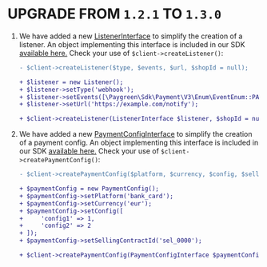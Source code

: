 # UPGRADE FROM `1.2.1` TO `1.3.0`

1. We have added a new [ListenerInterface](./lib/PaygreenSdk/Payment/V3/Model/ListenerInterface.php) to simplify the creation of a listener.
   An object implementing this interface is included in our SDK [available here.](./lib/PaygreenSdk/Payment/V3/Model/Listener.php)
   Check your use of `$client->createListener()`:
    ```diff
    - $client->createListener($type, $events, $url, $shopId = null);
    
    + $listener = new Listener();
    + $listener->setType('webhook');
    + $listener->setEvents([\Paygreen\Sdk\Payment\V3\Enum\EventEnum::PAYMENT_ORDER_SUCCESSED]);
    + $listener->setUrl('https://example.com/notify');
    
    + $client->createListener(ListenerInterface $listener, $shopId = null);
    ```

2. We have added a new [PaymentConfigInterface](./lib/PaygreenSdk/Payment/V3/Model/PaymentConfigInterface.php) to simplify the creation of a payment config.
   An object implementing this interface is included in our SDK [available here.](./lib/PaygreenSdk/Payment/V3/Model/PaymentConfig.php)
   Check your use of `$client->createPaymentConfig()`:
    ```diff
    - $client->createPaymentConfig($platform, $currency, $config, $sellingContractId, $shopId = null);
    
    + $paymentConfig = new PaymentConfig();
    + $paymentConfig->setPlatform('bank_card');
    + $paymentConfig->setCurrency('eur');
    + $paymentConfig->setConfig([
    +     'config1' => 1,
    +     'config2' => 2
    + ]);
    + $paymentConfig->setSellingContractId('sel_0000');
    
    + $client->createPaymentConfig(PaymentConfigInterface $paymentConfig, $shopId = null);
    ```

